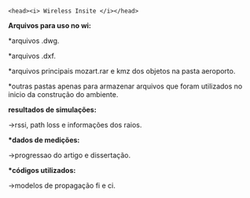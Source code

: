                                                                                  <head><i> Wireless Insite </i></head>

<b>Arquivos para uso no wi:</b>

*arquivos .dwg.

*arquivos .dxf.

*arquivos principais mozart.rar e kmz dos objetos na pasta aeroporto.

*outras pastas apenas para armazenar arquivos que foram utilizados no inicio da construção do ambiente.

<b>resultados de simulações:</b>
<p>->rssi, path loss e informações dos raios.</p>
<p> </p>

<b>*dados de medições:</b>
<p>->progressao do artigo e dissertação.</p>
<p> </p>

<b>*códigos utilizados:</b>
<p>->modelos de propagação fi e ci.</p>
<p> </p>

